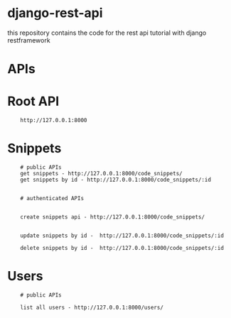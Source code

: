 # django-rest-api
this repository contains the code for the rest api tutorial with django restframework


# APIs
   # Root API  
        http://127.0.0.1:8000
   # Snippets
        # public APIs
        get snippets - http://127.0.0.1:8000/code_snippets/
        get snippets by id - http://127.0.0.1:8000/code_snippets/:id 
           
            
        # authenticated APIs
        

        create snippets api - http://127.0.0.1:8000/code_snippets/


        update snippets by id -  http://127.0.0.1:8000/code_snippets/:id

        delete snippets by id -  http://127.0.0.1:8000/code_snippets/:id

   # Users
        # public APIs
        
        list all users - http://127.0.0.1:8000/users/

